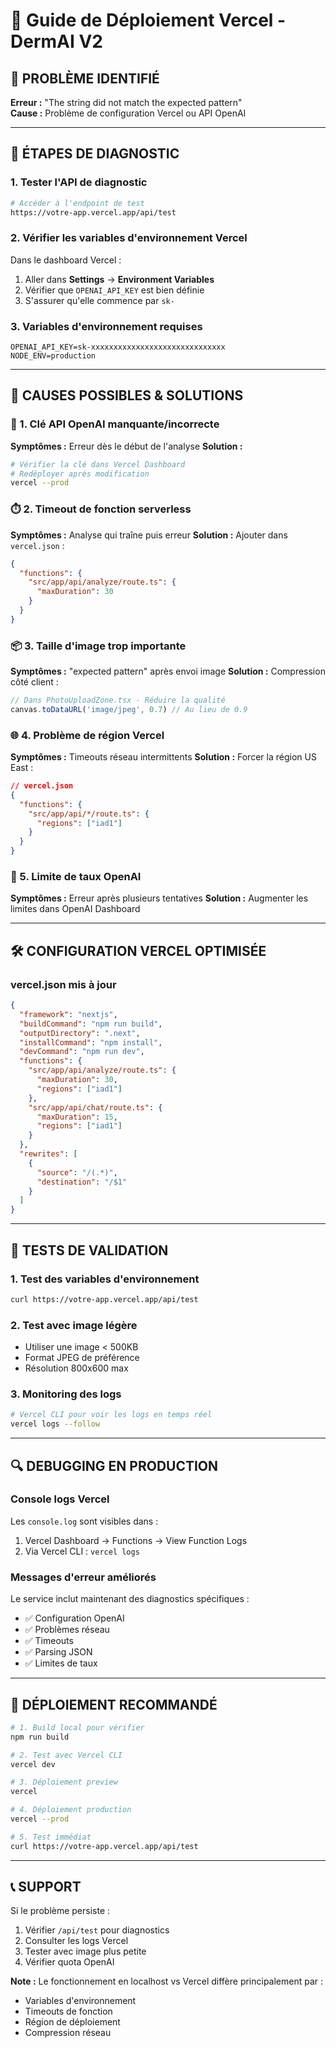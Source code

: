 # 🚀 Guide de Déploiement Vercel - DermAI V2

## 🐛 **PROBLÈME IDENTIFIÉ**

**Erreur :** "The string did not match the expected pattern"  
**Cause :** Problème de configuration Vercel ou API OpenAI

---

## 🔧 **ÉTAPES DE DIAGNOSTIC**

### **1. Tester l'API de diagnostic**
```bash
# Accéder à l'endpoint de test
https://votre-app.vercel.app/api/test
```

### **2. Vérifier les variables d'environnement Vercel**
Dans le dashboard Vercel :
1. Aller dans **Settings** → **Environment Variables**
2. Vérifier que `OPENAI_API_KEY` est bien définie
3. S'assurer qu'elle commence par `sk-`

### **3. Variables d'environnement requises**
```env
OPENAI_API_KEY=sk-xxxxxxxxxxxxxxxxxxxxxxxxxxxxxx
NODE_ENV=production
```

---

## 🚨 **CAUSES POSSIBLES & SOLUTIONS**

### **🔑 1. Clé API OpenAI manquante/incorrecte**
**Symptômes :** Erreur dès le début de l'analyse
**Solution :**
```bash
# Vérifier la clé dans Vercel Dashboard
# Redéployer après modification
vercel --prod
```

### **⏱️ 2. Timeout de fonction serverless**
**Symptômes :** Analyse qui traîne puis erreur
**Solution :** Ajouter dans `vercel.json` :
```json
{
  "functions": {
    "src/app/api/analyze/route.ts": {
      "maxDuration": 30
    }
  }
}
```

### **📦 3. Taille d'image trop importante**
**Symptômes :** "expected pattern" après envoi image
**Solution :** Compression côté client :
```typescript
// Dans PhotoUploadZone.tsx - Réduire la qualité
canvas.toDataURL('image/jpeg', 0.7) // Au lieu de 0.9
```

### **🌐 4. Problème de région Vercel**
**Symptômes :** Timeouts réseau intermittents
**Solution :** Forcer la région US East :
```json
// vercel.json
{
  "functions": {
    "src/app/api/*/route.ts": {
      "regions": ["iad1"]
    }
  }
}
```

### **🔄 5. Limite de taux OpenAI**
**Symptômes :** Erreur après plusieurs tentatives
**Solution :** Augmenter les limites dans OpenAI Dashboard

---

## 🛠️ **CONFIGURATION VERCEL OPTIMISÉE**

### **vercel.json mis à jour**
```json
{
  "framework": "nextjs",
  "buildCommand": "npm run build",
  "outputDirectory": ".next",
  "installCommand": "npm install",
  "devCommand": "npm run dev",
  "functions": {
    "src/app/api/analyze/route.ts": {
      "maxDuration": 30,
      "regions": ["iad1"]
    },
    "src/app/api/chat/route.ts": {
      "maxDuration": 15,
      "regions": ["iad1"]
    }
  },
  "rewrites": [
    {
      "source": "/(.*)",
      "destination": "/$1"
    }
  ]
}
```

---

## 🧪 **TESTS DE VALIDATION**

### **1. Test des variables d'environnement**
```bash
curl https://votre-app.vercel.app/api/test
```

### **2. Test avec image légère**
- Utiliser une image < 500KB
- Format JPEG de préférence
- Résolution 800x600 max

### **3. Monitoring des logs**
```bash
# Vercel CLI pour voir les logs en temps réel
vercel logs --follow
```

---

## 🔍 **DEBUGGING EN PRODUCTION**

### **Console logs Vercel**
Les `console.log` sont visibles dans :
1. Vercel Dashboard → Functions → View Function Logs
2. Via Vercel CLI : `vercel logs`

### **Messages d'erreur améliorés**
Le service inclut maintenant des diagnostics spécifiques :
- ✅ Configuration OpenAI
- ✅ Problèmes réseau  
- ✅ Timeouts
- ✅ Parsing JSON
- ✅ Limites de taux

---

## 🚀 **DÉPLOIEMENT RECOMMANDÉ**

```bash
# 1. Build local pour vérifier
npm run build

# 2. Test avec Vercel CLI
vercel dev

# 3. Déploiement preview
vercel

# 4. Déploiement production  
vercel --prod

# 5. Test immédiat
curl https://votre-app.vercel.app/api/test
```

---

## 📞 **SUPPORT**

Si le problème persiste :
1. Vérifier `/api/test` pour diagnostics
2. Consulter les logs Vercel
3. Tester avec image plus petite
4. Vérifier quota OpenAI

**Note :** Le fonctionnement en localhost vs Vercel diffère principalement par :
- Variables d'environnement
- Timeouts de fonction
- Région de déploiement
- Compression réseau

